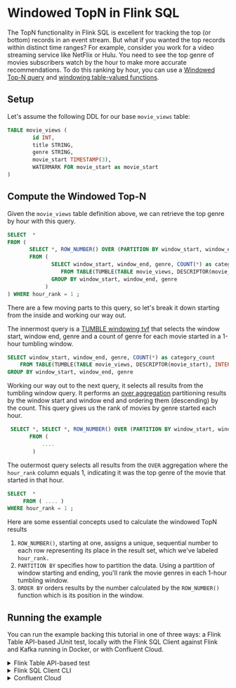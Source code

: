 # Windowed TopN in Flink SQL

The TopN functionality in Flink SQL is excellent for tracking the top (or bottom) records in an event stream.  But what if you wanted the top records within distinct time ranges?  For example, consider you work for a video streaming service like NetFlix or Hulu.  You need to see the top genre of movies subscribers watch by the hour to make more accurate recommendations.  To do this ranking by hour, you can use a [Windowed Top-N query](https://nightlies.apache.org/flink/flink-docs-release-1.19/docs/dev/table/sql/queries/window-topn/) and [windowing table-valued functions](https://nightlies.apache.org/flink/flink-docs-release-1.19/docs/dev/table/sql/queries/window-tvf/).

## Setup

Let's assume the following DDL for our base `movie_views` table:

```sql
TABLE movie_views (
        id INT,
        title STRING,
        genre STRING,
        movie_start TIMESTAMP(3),
        WATERMARK FOR movie_start as movie_start
)
```

## Compute the Windowed Top-N

Given the `movie_views` table definition above, we can retrieve the top genre by hour with this query.

```sql
SELECT  *
FROM (
       SELECT *, ROW_NUMBER() OVER (PARTITION BY window_start, window_end ORDER BY category_count DESC ) as hour_rank
       FROM (
              SELECT window_start, window_end, genre, COUNT(*) as category_count
                 FROM TABLE(TUMBLE(TABLE movie_views, DESCRIPTOR(movie_start), INTERVAL '1' HOUR))
              GROUP BY window_start, window_end, genre
            )
) WHERE hour_rank = 1 ;
```
 
There are a few moving parts to this query, so let's break it down starting from the inside and working our way out.

The innermost query is a [TUMBLE windowing tvf](https://nightlies.apache.org/flink/flink-docs-release-1.19/docs/dev/table/sql/queries/window-tvf/#tumble) that selects the window start, window end, genre and a count of genre for each movie started in a 1-hour tumbling window.

```sql
SELECT window_start, window_end, genre, COUNT(*) as category_count
    FROM TABLE(TUMBLE(TABLE movie_views, DESCRIPTOR(movie_start), INTERVAL '1' HOUR))
GROUP BY window_start, window_end, genre
```

Working our way out to the next query, it selects all results from the tumbling window query.  It performs an [over aggregation](https://nightlies.apache.org/flink/flink-docs-release-1.19/docs/dev/table/sql/queries/over-agg/) partitioning results by the window start and window end and ordering them (descending) by the count.  This query gives us the rank of movies by genre started each hour.

```sql
 SELECT *, SELECT *, ROW_NUMBER() OVER (PARTITION BY window_start, window_end ORDER BY category_count DESC )
       FROM ( 
           ....
        )
```

The outermost query selects all results from the `OVER` aggregation where the `hour_rank` column equals 1, indicating it was the top genre of the movie that started in that hour.

```sql
SELECT  *
     FROM ( .... )
WHERE hour_rank = 1 ;
```

Here are some essential concepts used to calculate the windowed TopN results

1. `ROW_NUMBER()`, starting at one, assigns a unique, sequential number to each row representing its place in the result set, which we've labeled `hour_rank.`
2. `PARTITION BY` specifies how to partition the data. Using a partition of window starting and ending, you'll rank the movie genres in each 1-hour tumbling window.
3. `ORDER BY` orders results by the number calculated by the `ROW_NUMBER()` function which is its position in the window.

## Running the example

You can run the example backing this tutorial in one of three ways: a Flink Table API-based JUnit test, locally with the Flink SQL Client 
against Flink and Kafka running in Docker, or with Confluent Cloud.

<details>
  <summary>Flink Table API-based test</summary>

  #### Prerequisites

  * Java 17, e.g., follow the OpenJDK installation instructions [here](https://openjdk.org/install/) if you don't have Java. 
  * Docker running via [Docker Desktop](https://docs.docker.com/desktop/) or [Docker Engine](https://docs.docker.com/engine/install/)

  #### Run the test

Run the following command to execute [FlinkSqlTopNTest#testTopN](src/test/java/io/confluent/developer/FlinkSqlTopNTest.java):

  ```plaintext
  ./gradlew clean :windowed-top-N:flinksql:test
  ```

  The test starts Kafka and Schema Registry with [Testcontainers](https://testcontainers.com/), runs the Flink SQL commands
  above against a local Flink `StreamExecutionEnvironment`, and ensures that the aggregation results are what we expect.
</details>

<details>
  <summary>Flink SQL Client CLI</summary>

  #### Prerequisites

  * Docker running via [Docker Desktop](https://docs.docker.com/desktop/) or [Docker Engine](https://docs.docker.com/engine/install/)
  * [Docker Compose](https://docs.docker.com/compose/install/). Ensure that the command `docker compose version` succeeds.

  #### Run the commands

  First, start Flink and Kafka:

  ```shell
  docker compose -f ./docker/docker-compose-flinksql.yml up -d
  ```

  Next, open the Flink SQL Client CLI:

  ```shell
  docker exec -it flink-sql-client sql-client.sh
  ```

  Finally, run following SQL statements to create the `movie_views` table backed by Kafka running in Docker, populate it with
  test data, and run the Top-N query.

  ```sql
  CREATE TABLE movie_views (
            id INT,
            title STRING,
            genre STRING,
            movie_start TIMESTAMP(3),
            WATERMARK FOR movie_start as movie_start
  ) WITH (
      'connector' = 'kafka',
      'topic' = 'movie_views',
      'properties.bootstrap.servers' = 'broker:9092',
      'scan.startup.mode' = 'earliest-offset',
      'key.format' = 'raw',
      'key.fields' = 'id',
      'value.format' = 'json',
      'value.fields-include' = 'EXCEPT_KEY'
);

  ```

  ```sql
  INSERT INTO movie_views (id, title, genre, movie_start)
  VALUES (123, 'The Dark Knight', 'Action', TO_TIMESTAMP('2024-04-23 19:04:00')),
         (456, 'Avengers: Endgame', 'Action', TO_TIMESTAMP('2024-04-23 22:01:00')),
         (789, 'Inception', 'Sci-Fi', TO_TIMESTAMP('2024-04-23 20:24:00')),
         (147, 'Joker', 'Drama', TO_TIMESTAMP('2024-04-23 22:56:00')),
         (258, 'The Godfather', 'Crime', TO_TIMESTAMP('2024-04-23 19:13:00')),
         (369, 'Casablanca', 'Romance', TO_TIMESTAMP('2024-04-23 20:26:00')),
         (321, 'The Shawshank Redemption', 'Drama', TO_TIMESTAMP('2024-04-23 20:20:00')),
         (654, 'Forrest Gump', 'Drama', TO_TIMESTAMP('2024-04-23 21:54:00')),
         (987, 'Fight Club', 'Drama', TO_TIMESTAMP('2024-04-23 23:24:00')),
         (135, 'Pulp Fiction', 'Crime', TO_TIMESTAMP('2024-04-23 22:09:00')),
         (246, 'The Godfather: Part II', 'Crime', TO_TIMESTAMP('2024-04-23 19:28:00')),
         (357, 'The Departed', 'Crime', TO_TIMESTAMP('2024-04-23 23:11:00')),
         (842, 'Toy Story 3', 'Animation', TO_TIMESTAMP('2024-04-23 23:12:00')),
         (931, 'Up', 'Animation', TO_TIMESTAMP('2024-04-23 22:17:00')),
         (624, 'The Lion King', 'Animation', TO_TIMESTAMP('2024-04-23 22:28:00')),
         (512, 'Star Wars: The Force Awakens', 'Sci-Fi', TO_TIMESTAMP('2024-04-23 20:42:00')),
         (678, 'The Matrix', 'Sci-Fi', TO_TIMESTAMP('2024-04-23 19:25:00')),
         (753, 'Interstellar', 'Sci-Fi', TO_TIMESTAMP('2024-04-23 20:14:00')),
         (834, 'Titanic', 'Romance', TO_TIMESTAMP('2024-04-23 20:25:00')),
         (675, 'Pride and Prejudice', 'Romance', TO_TIMESTAMP('2024-04-23 23:37:00')),
         (333, 'The Pride of Archbishop Carroll', 'History', TO_TIMESTAMP('2024-04-24 03:37:00'));
  ```

```sql
SELECT  *
FROM (
       SELECT *, ROW_NUMBER() OVER (PARTITION BY window_start, window_end ORDER BY category_count DESC ) as hour_rank
       FROM (
              SELECT window_start, window_end, genre, COUNT(*) as category_count
                  FROM TABLE(TUMBLE(TABLE movie_views, DESCRIPTOR(movie_start), INTERVAL '1' HOUR))
              GROUP BY window_start, window_end, genre
        )
) WHERE hour_rank = 1 ;
  ```

  The query output should look like this:

  ```plaintext
              window_start         window_end         genre      category_count    hour_rank 
          2024-04-23 19:00:00  2024-04-23 20:00:00    Crime           2               1 
          2024-04-23 20:00:00  2024-04-23 21:00:00    Sci-Fi          3               1 
          2024-04-23 21:00:00  2024-04-23 22:00:00    Drama           1               1 
          2024-04-23 22:00:00  2024-04-23 23:00:00    Animation       2               1 
          2024-04-23 23:00:00  2024-04-24 00:00:00    Animation       1               1   
  ```

  When you are finished, clean up the containers used for this tutorial by running:

  ```shell
  docker compose -f ./docker/docker-compose-flinksql.yml down
  ```

</details>

<details>
  <summary>Confluent Cloud</summary>

  #### Prerequisites

  * A [Confluent Cloud](https://confluent.cloud/signup) account
  * A Flink compute pool created in Confluent Cloud. Follow [this](https://docs.confluent.io/cloud/current/flink/get-started/quick-start-cloud-console.html) quick start to create one.

  #### Run the commands

  In the Confluent Cloud Console, navigate to your environment and then click the `Open SQL Workspace` button for the compute
  pool that you have created.

  Select the default catalog (Confluent Cloud environment) and database (Kafka cluster) to use with the dropdowns at the top right.

  Finally, run following SQL statements to create the `movie_sales` table, populate it with test data, and run the aggregating min/max query.

  ```sql
 CREATE TABLE movie_views (
        id INT,
        title STRING,
        genre STRING,
        movie_start TIMESTAMP(3),
        WATERMARK FOR movie_start as movie_start
 )
  ```

  ```sql
  INSERT INTO movie_views (id, title, genre, movie_start)
  VALUES (123, 'The Dark Knight', 'Action', TO_TIMESTAMP('2024-04-23 19:04:00')),
         (456, 'Avengers: Endgame', 'Action', TO_TIMESTAMP('2024-04-23 22:01:00')),
         (789, 'Inception', 'Sci-Fi', TO_TIMESTAMP('2024-04-23 20:24:00')),
         (147, 'Joker', 'Drama', TO_TIMESTAMP('2024-04-23 22:56:00')),
         (258, 'The Godfather', 'Crime', TO_TIMESTAMP('2024-04-23 19:13:00')),
         (369, 'Casablanca', 'Romance', TO_TIMESTAMP('2024-04-23 20:26:00')),
         (321, 'The Shawshank Redemption', 'Drama', TO_TIMESTAMP('2024-04-23 20:20:00')),
         (654, 'Forrest Gump', 'Drama', TO_TIMESTAMP('2024-04-23 21:54:00')),
         (987, 'Fight Club', 'Drama', TO_TIMESTAMP('2024-04-23 23:24:00')),
         (135, 'Pulp Fiction', 'Crime', TO_TIMESTAMP('2024-04-23 22:09:00')),
         (246, 'The Godfather: Part II', 'Crime', TO_TIMESTAMP('2024-04-23 19:28:00')),
         (357, 'The Departed', 'Crime', TO_TIMESTAMP('2024-04-23 23:11:00')),
         (842, 'Toy Story 3', 'Animation', TO_TIMESTAMP('2024-04-23 23:12:00')),
         (931, 'Up', 'Animation', TO_TIMESTAMP('2024-04-23 22:17:00')),
         (624, 'The Lion King', 'Animation', TO_TIMESTAMP('2024-04-23 22:28:00')),
         (512, 'Star Wars: The Force Awakens', 'Sci-Fi', TO_TIMESTAMP('2024-04-23 20:42:00')),
         (678, 'The Matrix', 'Sci-Fi', TO_TIMESTAMP('2024-04-23 19:25:00')),
         (753, 'Interstellar', 'Sci-Fi', TO_TIMESTAMP('2024-04-23 20:14:00')),
         (834, 'Titanic', 'Romance', TO_TIMESTAMP('2024-04-23 20:25:00')),
         (675, 'Pride and Prejudice', 'Romance', TO_TIMESTAMP('2024-04-23 23:37:00')),
         (333, 'The Pride of Archbishop Carroll', 'History', TO_TIMESTAMP('2024-04-24 03:37:00'));
  ```

  ```sql
  SELECT  *
  FROM (
         SELECT *, ROW_NUMBER() OVER (PARTITION BY window_start, window_end ORDER BY category_count DESC ) as hour_rank
         FROM (
                SELECT window_start, window_end, genre, COUNT(*) as category_count
                   FROM TABLE(TUMBLE(TABLE movie_views, DESCRIPTOR(movie_start), INTERVAL '1' HOUR))
                GROUP BY window_start, window_end, genre
        )
) WHERE hour_rank = 1 ;

  ```

  The query output should look like this:

  ![](img/query-output.png)
